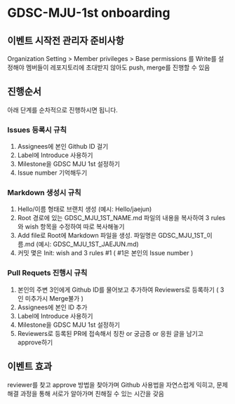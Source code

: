 # GDSC-MJU-1st onboarding
## 이벤트 시작전 관리자 준비사항
Organization Setting > Member privileges > Base permissions 를 Write를 설정해야 멤버들이 레포지토리에 초대받지 않아도 push, merge를 진행할 수 있음

## 진행순서
아래 단계를 순차적으로 진행하시면 됩니다.
### Issues 등록시 규칙
1. Assignees에 본인 Github ID 걸기
2. Label에 Introduce 사용하기
3. Milestone을 GDSC MJU 1st 설정하기
4. Issue number 기억해두기

### Markdown 생성시 규칙
1. Hello/이름 형태로 브랜치 생성 (예시: Hello/jaejun)
2. Root 경로에 있는 GDSC_MJU_1ST_NAME.md 파일의 내용을 복사하여 3 rules와 wish 항목을 수정하여 따로 복사해놓기
2. Add file로 Root에 Markdown 파일을 생성. 파일명은 GDSC_MJU_1ST_이름.md (예시: GDSC_MJU_1ST_JAEJUN.md)
3. 커밋 몇은 Init: wish and 3 rules #1 ( #1은 본인의 Issue number )

### Pull Requets 진행시 규칙
1. 본인의 주변 3인에게 Github ID를 물어보고 추가하여 Reviewers로 등록하기 ( 3인 미추가시 Merge불가 )
2. Assignees에 본인 ID 추가
3. Label에 Introduce 사용하기
4. Milestone을 GDSC MJU 1st 설정하기
5. Reviewers로 등록된 PR에 접속해서 칭찬 or 궁금증 or 응원 글을 남기고 approve하기

## 이벤트 효과
reviewer를 찾고 approve 방법을 찾아가며 Github 사용법을 자연스럽게 익히고, 문제 해결 과정을 통해 서로가 알아가며 친해질 수 있는 시간을 갖음
